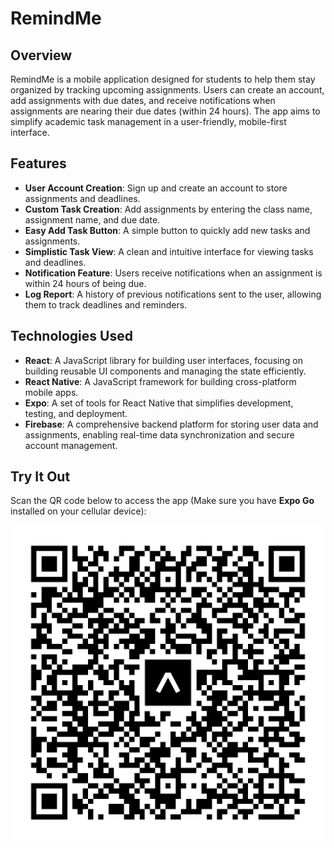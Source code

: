 # RemindMe

## Overview

RemindMe is a mobile application designed for students to help them stay organized by tracking upcoming assignments. Users can create an account, add assignments with due dates, and receive notifications when assignments are nearing their due dates (within 24 hours). The app aims to simplify academic task management in a user-friendly, mobile-first interface.

## Features

- **User Account Creation**: Sign up and create an account to store assignments and deadlines.
- **Custom Task Creation**: Add assignments by entering the class name, assignment name, and due date.
- **Easy Add Task Button**: A simple button to quickly add new tasks and assignments.
- **Simplistic Task View**: A clean and intuitive interface for viewing tasks and deadlines.
- **Notification Feature**: Users receive notifications when an assignment is within 24 hours of being due.
- **Log Report**: A history of previous notifications sent to the user, allowing them to track deadlines and reminders.

## Technologies Used

- **React**: A JavaScript library for building user interfaces, focusing on building reusable UI components and managing the state efficiently.
- **React Native**: A JavaScript framework for building cross-platform mobile apps.
- **Expo**: A set of tools for React Native that simplifies development, testing, and deployment.
- **Firebase**: A comprehensive backend platform for storing user data and assignments, enabling real-time data synchronization and secure account management.


## Try It Out

Scan the QR code below to access the app (Make sure you have **Expo Go** installed on your cellular device):

![Scan to Try RemindMe](assets/qrCode_RemindMe.svg)

